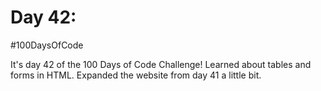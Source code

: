# Day 42:
#100DaysOfCode

It's day 42 of the 100 Days of Code Challenge! Learned about tables and forms in HTML. Expanded the website from day 41 a little bit.